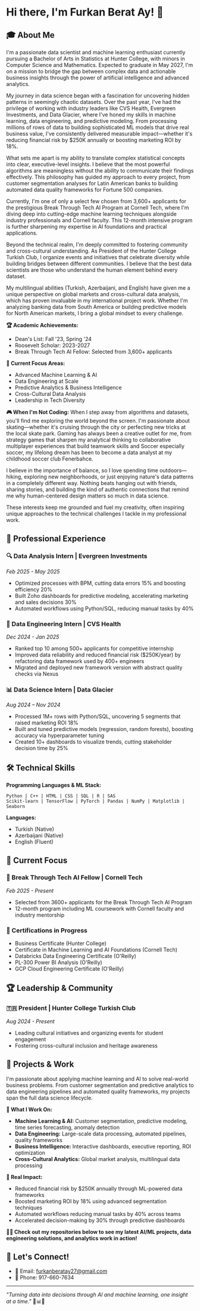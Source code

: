 # Hi there, I'm Furkan Berat Ay! 👋

## 🎓 About Me

I'm a passionate data scientist and machine learning enthusiast currently pursuing a Bachelor of Arts in Statistics at Hunter College, with minors in Computer Science and Mathematics. Expected to graduate in May 2027, I'm on a mission to bridge the gap between complex data and actionable business insights through the power of artificial intelligence and advanced analytics.

My journey in data science began with a fascination for uncovering hidden patterns in seemingly chaotic datasets. Over the past year, I've had the privilege of working with industry leaders like CVS Health, Evergreen Investments, and Data Glacier, where I've honed my skills in machine learning, data engineering, and predictive modeling. From processing millions of rows of data to building sophisticated ML models that drive real business value, I've consistently delivered measurable impact—whether it's reducing financial risk by $250K annually or boosting marketing ROI by 18%.

What sets me apart is my ability to translate complex statistical concepts into clear, executive-level insights. I believe that the most powerful algorithms are meaningless without the ability to communicate their findings effectively. This philosophy has guided my approach to every project, from customer segmentation analyses for Latin American banks to building automated data quality frameworks for Fortune 500 companies.

Currently, I'm one of only a select few chosen from 3,600+ applicants for the prestigious Break Through Tech AI Program at Cornell Tech, where I'm diving deep into cutting-edge machine learning techniques alongside industry professionals and Cornell faculty. This 12-month intensive program is further sharpening my expertise in AI foundations and practical applications.

Beyond the technical realm, I'm deeply committed to fostering community and cross-cultural understanding. As President of the Hunter College Turkish Club, I organize events and initiatives that celebrate diversity while building bridges between different communities. I believe that the best data scientists are those who understand the human element behind every dataset.

My multilingual abilities (Turkish, Azerbaijani, and English) have given me a unique perspective on global markets and cross-cultural data analysis, which has proven invaluable in my international project work. Whether I'm analyzing banking data from South America or building predictive models for North American markets, I bring a global mindset to every challenge.

**🏆 Academic Achievements:**
- Dean's List: Fall '23, Spring '24
- Roosevelt Scholar: 2023-2027
- Break Through Tech AI Fellow: Selected from 3,600+ applicants

**🎯 Current Focus Areas:**
- Advanced Machine Learning & AI
- Data Engineering at Scale
- Predictive Analytics & Business Intelligence
- Cross-Cultural Data Analysis
- Leadership in Tech Diversity

**🎮 When I'm Not Coding:**
When I step away from algorithms and datasets, you'll find me exploring the world beyond the screen. I'm passionate about skating—whether it's cruising through the city or perfecting new tricks at the local skate park. Gaming has always been a creative outlet for me, from strategy games that sharpen my analytical thinking to collaborative multiplayer experiences that build teamwork skills and Soccer especially soccer, my lifelong dream has been to become a data analyst at my childhood soccer club Fenerbahce.

I believe in the importance of balance, so I love spending time outdoors—hiking, exploring new neighborhoods, or just enjoying nature's data patterns in a completely different way. Nothing beats hanging out with friends, sharing stories, and building the kind of authentic connections that remind me why human-centered design matters so much in data science.

These interests keep me grounded and fuel my creativity, often inspiring unique approaches to the technical challenges I tackle in my professional work.

## 💼 Professional Experience

### 🔍 Data Analysis Intern | Evergreen Investments
*Feb 2025 - May 2025*
- Optimized processes with BPM, cutting data errors 15% and boosting efficiency 20%
- Built Zoho dashboards for predictive modeling, accelerating marketing and sales decisions 30%
- Automated workflows using Python/SQL, reducing manual tasks by 40%

### 🏥 Data Engineering Intern | CVS Health
*Dec 2024 - Jan 2025*
- Ranked top 10 among 500+ applicants for competitive internship
- Improved data reliability and reduced financial risk ($250K/year) by refactoring data framework used by 400+ engineers
- Migrated and deployed new framework version with abstract quality checks via Nexus

### 📊 Data Science Intern | Data Glacier
*Aug 2024 – Nov 2024*
- Processed 1M+ rows with Python/SQL, uncovering 5 segments that raised marketing ROI 18%
- Built and tuned predictive models (regression, random forests), boosting accuracy via hyperparameter tuning
- Created 10+ dashboards to visualize trends, cutting stakeholder decision time by 25%

## 🛠️ Technical Skills

**Programming Languages & ML Stack:**
```
Python | C++ | HTML | CSS | SQL | R | SAS
Scikit-learn | TensorFlow | PyTorch | Pandas | NumPy | Matplotlib | Seaborn
```

**Languages:**
- Turkish (Native)
- Azerbaijani (Native)
- English (Fluent)

## 🎯 Current Focus

### 🚀 Break Through Tech AI Fellow | Cornell Tech
*Feb 2025 - Present*
- Selected from 3600+ applicants for the Break Through Tech AI Program
- 12-month program including ML coursework with Cornell faculty and industry mentorship

### 📜 Certifications in Progress
- Business Certificate (Hunter College)
- Certificate in Machine Learning and AI Foundations (Cornell Tech)
- Databricks Data Engineering Certificate (O'Reilly)
- PL-300 Power BI Analysis (O'Reilly)
- GCP Cloud Engineering Certificate (O'Reilly)

## 🏆 Leadership & Community

### 🇹🇷 President | Hunter College Turkish Club
*Aug 2024 - Present*
- Leading cultural initiatives and organizing events for student engagement
- Fostering cross-cultural inclusion and heritage awareness

## 🚀 Projects & Work

I'm passionate about applying machine learning and AI to solve real-world business problems. From customer segmentation and predictive analytics to data engineering pipelines and automated quality frameworks, my projects span the full data science lifecycle.

**🤖 What I Work On:**
- **Machine Learning & AI:** Customer segmentation, predictive modeling, time series forecasting, anomaly detection
- **Data Engineering:** Large-scale data processing, automated pipelines, quality frameworks
- **Business Intelligence:** Interactive dashboards, executive reporting, ROI optimization
- **Cross-Cultural Analytics:** Global market analysis, multilingual data processing

**💼 Real Impact:**
- Reduced financial risk by $250K annually through ML-powered data frameworks
- Boosted marketing ROI by 18% using advanced segmentation techniques
- Automated workflows reducing manual tasks by 40% across teams
- Accelerated decision-making by 30% through predictive dashboards

**👨‍💻 Check out my repositories below to see my latest AI/ML projects, data engineering solutions, and analytics work in action!**

## 🤝 Let's Connect!

- 📧 Email: furkanberatay27@gmail.com
- 📱 Phone: 917-660-7634

---

*"Turning data into decisions through AI and machine learning, one insight at a time."* 🤖📊✨
